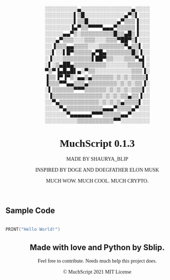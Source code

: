 <div style="text-align:center;">
░░░░░░░░░▄░░░░░░░░░░░░░░▄░░░░<br>
░░░░░░░░▌▒█░░░░░░░░░░░▄▀▒▌░░░<br>
░░░░░░░░▌▒▒█░░░░░░░░▄▀▒▒▒▐░░░<br>
░░░░░░░▐▄▀▒▒▀▀▀▀▄▄▄▀▒▒▒▒▒▐░░░<br>
░░░░░▄▄▀▒░▒▒▒▒▒▒▒▒▒█▒▒▄█▒▐░░░<br>
░░░▄▀▒▒▒░░░▒▒▒░░░▒▒▒▀██▀▒▌░░░<br>
░░▐▒▒▒▄▄▒▒▒▒░░░▒▒▒▒▒▒▒▀▄▒▒▌░░<br>
░░▌░░▌█▀▒▒▒▒▒▄▀█▄▒▒▒▒▒▒▒█▒▐░░<br>
░▐░░░▒▒▒▒▒▒▒▒▌██▀▒▒░░░▒▒▒▀▄▌░<br>
░▌░▒▄██▄▒▒▒▒▒▒▒▒▒░░░░░░▒▒▒▒▌░<br>
▀▒▀▐▄█▄█▌▄░▀▒▒░░░░░░░░░░▒▒▒▐░<br>
▐▒▒▐▀▐▀▒░▄▄▒▄▒▒▒▒▒▒░▒░▒░▒▒▒▒▌<br>
▐▒▒▒▀▀▄▄▒▒▒▄▒▒▒▒▒▒▒▒░▒░▒░▒▒▐░<br>
░▌▒▒▒▒▒▒▀▀▀▒▒▒▒▒▒░▒░▒░▒░▒▒▒▌░<br>
░▐▒▒▒▒▒▒▒▒▒▒▒▒▒▒░▒░▒░▒▒▄▒▒▐░░<br>
░░▀▄▒▒▒▒▒▒▒▒▒▒▒░▒░▒░▒▄▒▒▒▒▌░░<br>
░░░░▀▄▒▒▒▒▒▒▒▒▒▒▄▄▄▀▒▒▒▒▄▀░░░<br>
░░░░░░▀▄▄▄▄▄▄▀▀▀▒▒▒▒▒▄▄▀░░░░░<br>
░░░░░░░░░▒▒▒▒▒▒▒▒▒▒▀▀░░░░░░░░<br>
</div>

<div style="text-align:center;">
<h1 style="font-family:Comic Sans MS;"> MuchScript 0.1.3</h1>
<p style="font-family:Comic Sans MS;"> MADE BY SHAURYA_BLIP </p>
<p style="font-family:Comic Sans MS;"> INSPIRED BY DOGE AND DOEGFATHER ELON MUSK</p>
<p style="font-family:Comic Sans MS;"> MUCH WOW. MUCH COOL. MUCH CRYPTO. </p><br>
</div>

<h2>Sample Code</h2>

```c 

PRINT("Hello World!")

```

<h2 style="text-align:center;">Made with love and Python by Sblip.</h2>
<p style="font-family:Comic Sans MS;text-align:center;">Feel free to contribute. Needs much help this project does.</p>

<p style="font-family:Comic Sans MS;text-align:center;">© MuchScript 2021 MIT License</p>
